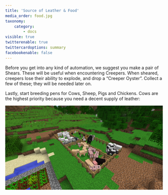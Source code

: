 ```yaml
---
title: 'Source of Leather & Food'
media_order: food.jpg
taxonomy:
    category:
        - docs
visible: true
twitterenable: true
twittercardoptions: summary
facebookenable: false
---
```


Before you get into any kind of automation, we suggest you make a pair of Shears. These will be useful when encountering Creepers. When sheared, creepers lose their ability to explode, and drop a “Creeper Oyster”. Collect a few of these; they will be needed later on.

Lastly, start breeding pens for Cows, Sheep, Pigs and Chickens. Cows are the highest priority because you need a decent supply of leather:

![](food.jpg)